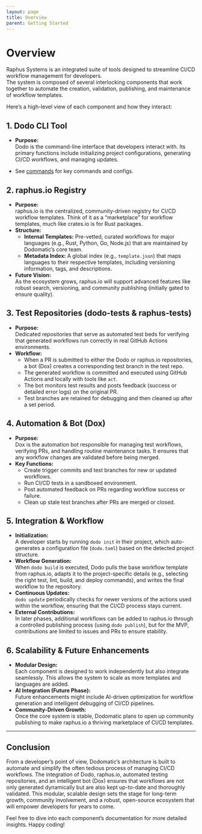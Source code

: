 ```yaml
---
layout: page
title: Overview
parent: Getting Started
---
```


# Overview

Raphus Systems is an integrated suite of tools designed to streamline CI/CD workflow management for developers.  
The system is composed of several interlocking components that work together to automate the creation, validation, publishing, and maintenance of workflow templates. 

Here’s a high-level view of each component and how they interact:

## 1. **Dodo CLI Tool**  
- **Purpose:**  
  Dodo is the command-line interface that developers interact with. Its primary functions include initializing project configurations, generating CI/CD workflows, and managing updates.  

- See [commands](commands.markdown) for key commands and configs. 

## 2. **raphus.io Registry**
- **Purpose:**  
  raphus.io is the centralized, community-driven registry for CI/CD workflow templates. Think of it as a “marketplace” for workflow templates, much like crates.io is for Rust packages.
- **Structure:**  
  - **Internal Templates:** Pre-vetted, curated workflows for major languages (e.g., Rust, Python, Go, Node.js) that are maintained by Dodomatic’s core team.
  - **Metadata Index:** A global index (e.g., `template.json`) that maps languages to their respective templates, including versioning information, tags, and descriptions.
- **Future Vision:**  
  As the ecosystem grows, raphus.io will support advanced features like robust search, versioning, and community publishing (initially gated to ensure quality).

## 3. **Test Repositories (dodo-tests & raphus-tests)**
- **Purpose:**  
  Dedicated repositories that serve as automated test beds for verifying that generated workflows run correctly in real GitHub Actions environments.
- **Workflow:**  
  - When a PR is submitted to either the Dodo or raphus.io repositories, a bot (Dox) creates a corresponding test branch in the test repo.
  - The generated workflow is committed and executed using GitHub Actions and locally with tools like `act`.
  - The bot monitors test results and posts feedback (success or detailed error logs) on the original PR.
  - Test branches are retained for debugging and then cleaned up after a set period.

## 4. **Automation & Bot (Dox)**
- **Purpose:**  
  Dox is the automation bot responsible for managing test workflows, verifying PRs, and handling routine maintenance tasks. It ensures that any workflow changes are validated before being merged.
- **Key Functions:**  
  - Create trigger commits and test branches for new or updated workflows.
  - Run CI/CD tests in a sandboxed environment.
  - Post automated feedback on PRs regarding workflow success or failure.
  - Clean up stale test branches after PRs are merged or closed.

## 5. **Integration & Workflow**
- **Initialization:**  
  A developer starts by running `dodo init` in their project, which auto-generates a configuration file (`dodo.toml`) based on the detected project structure.
- **Workflow Generation:**  
  When `dodo build` is executed, Dodo pulls the base workflow template from raphus.io, adapts it to the project-specific details (e.g., selecting the right test, lint, build, and deploy commands), and writes the final workflow to the repository.
- **Continuous Updates:**  
  `dodo update` periodically checks for newer versions of the actions used within the workflow, ensuring that the CI/CD process stays current.
- **External Contributions:**  
  In later phases, additional workflows can be added to raphus.io through a controlled publishing process (using `dodo publish`), but for the MVP, contributions are limited to issues and PRs to ensure stability.

## 6. **Scalability & Future Enhancements**
- **Modular Design:**  
  Each component is designed to work independently but also integrate seamlessly. This allows the system to scale as more templates and languages are added.
- **AI Integration (Future Phase):**  
  Future enhancements might include AI-driven optimization for workflow generation and intelligent debugging of CI/CD pipelines.
- **Community-Driven Growth:**  
  Once the core system is stable, Dodomatic plans to open up community publishing to make raphus.io a thriving marketplace of CI/CD templates.

---

## Conclusion

From a developer’s point of view, Dodomatic’s architecture is built to automate and simplify the often tedious process of managing CI/CD workflows. The integration of Dodo, raphus.io, automated testing repositories, and an intelligent bot (Dox) ensures that workflows are not only generated dynamically but are also kept up-to-date and thoroughly validated. 
This modular, scalable design sets the stage for long-term growth, community involvement, and a robust, open-source ecosystem that will empower developers for years to come.

Feel free to dive into each component’s documentation for more detailed insights. Happy coding!